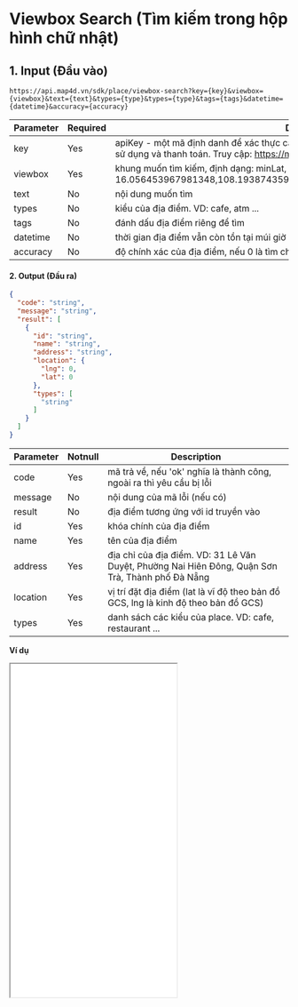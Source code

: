#  Viewbox Search (Tìm kiếm trong hộp hình chữ nhật)
## 1. Input (Đầu vào)
```
https://api.map4d.vn/sdk/place/viewbox-search?key={key}&viewbox={viewbox}&text={text}&types={type}&types={type}&tags={tags}&datetime={datetime}&accuracy={accuracy}
```
| Parameter    |Required| Description                                                                                   |
|--------------|--------|----------------------------------------------------------------------------------------------|
| key          |Yes     | apiKey - một mã định danh để xác thực các yêu cầu liên quan đến projects dùng trong việc sử dụng và thanh toán. Truy cập:  https://map.map4d.vn/user/access-key/add để tạo key |                         
| viewbox      |Yes     | khung muốn tìm kiếm, định dạng: minLat, minLng, maxLat, maxLng. VD: 16.056453967981348,108.19387435913086,16.093031550262133,108.25927734375|                                                                 
| text         |No      | nội dung muốn tìm                                                                          |
| types        |No      | kiểu của địa điểm. VD: cafe, atm ...                                                       |
| tags         |No      | đánh dấu địa điểm riêng để tìm                                                             |
| datetime     |No      | thời gian địa điểm vẫn còn tồn tại múi giờ là 0, đổi ra đơn vị là miliseconds              |         
| accuracy     |No      | độ chính xác của địa điểm, nếu 0 là tìm chính xác, ngoài ra là tìm tương đối.              |

#### 2. Output (Đầu ra)
```json
{
  "code": "string",
  "message": "string",
  "result": [
    {
      "id": "string",
      "name": "string",
      "address": "string",
      "location": {
        "lng": 0,
        "lat": 0
      },
      "types": [
        "string"
      ]
    }
  ]
}
```
| Parameter |Notnull| Description                                                                                          |
|-----------|-------|------------------------------------------------------------------------------------------------------|
| code      |  Yes  | mã trả về, nếu 'ok' nghĩa là thành công, ngoài ra thì yêu cầu bị lỗi                              |
| message   |  No   | nội dung của mã lỗi (nếu có)                                                                      |
| result    |  No   | địa điểm tương ứng với id truyền vào                                                              |
| id        |  Yes  | khóa chính của địa điểm                                                                           |
| name      |  Yes  | tên của địa điểm                                                                                     |
| address   |  Yes  | địa chỉ của địa điểm. VD: 31 Lê Văn Duyệt, Phường Nai Hiên Đông, Quận Sơn Trà, Thành phố Đà Nẵng     |
| location  |  Yes  | vị trí đặt địa điểm (lat là vĩ độ theo bản đồ GCS, lng là kinh độ theo bản đồ GCS)                   |
| types     |  Yes  | danh sách các kiểu của place. VD: cafe, restaurant ...                                                |

**Ví dụ**
<iframe src="./examples/v1.0/viewboxsearch.html" height="600px"> </iframe>
